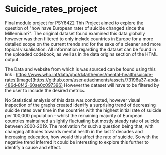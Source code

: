 # Suicide_rates_project
Final module project for PSY6422
This Project aimed to explore the question of "how have European rates of suicide changed since the Millennium?". The original dataset found examined this data globally however was then filtered to only include countries in Europe for a more detailed scope on the current trends and for the sake of a cleaner and more  topical visualisation. 
All information regarding the dataset can be found in the uploaded codebook, as well as in the data origins section of the HTML output. 

The Data and website from which is was sourced can be found using this link :
https://www.who.int/data/gho/data/themes/mental-health/suicide-rates![image](https://github.com/user-attachments/assets/73196a37-abda-486d-8f42-60ae0c097396)
However the dataset will have to be filtered by the user to include the desired metrics.

No Statistical analysis of this data was conducted, however visual inspection of the graphs created identify a surprising trend of decreasing suicide rates over time in the countries with the highest initial rate of suicide per 100,000 population - whilst the remaining majority of European countries maintained a slightly fluctuating but mostly steady rate of suicide between 2000-2019. The motivation for such a question being that, with changing attitudes towards mental health in the last 2 decades and increasing education, how would this affect the rate of suicide. So with the negative trend inferred it could be interesting to explore this further to identify a cause and effect.
